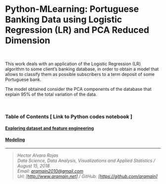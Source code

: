 # Python-MLearning: Portuguese Banking Data using Logistic Regression (LR) and PCA Reduced Dimension

<br>


This work deals with an application of the Logistic Regression (LR) algorithm to some client’s banking database, in order to obtain a model that allows to classify them as possible subscribers to a term deposit of some Portuguese bank.

The model obtained consider the PCA components of the database that explain 95% of the total variation of the data.

<br>

### Table of Contents  [  Link to Python codes notebook ]

#### [Exploring dataset and feature engineering](https://github.com/arqmain/Machine_Learning/blob/master/Python_MLearning/Logistic_Regression/Logistic1/PYTHON-MLearning_LR1_Exploratory_FEngineering.ipynb)

#### [Modeling](https://github.com/arqmain/Machine_Learning/blob/master/Python_MLearning/Logistic_Regression/Logistic1/PYTHON-MLearning_LR1_Modeling.ipynb)

<hr>

><i>Hector Alvaro Rojas<br>
>Data Science, Data Analysis, Visualizations and Applied Statistics / August 15, 2018<br>
>Email: <arqmain2010@gmail.com> <br>
>Url: [http://www.arqmain.net]   /   GitHub: [https://github.com/arqmain]</i>
